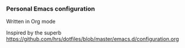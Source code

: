 ### Personal Emacs configuration

Written in Org mode

Inspired by the superb https://github.com/hrs/dotfiles/blob/master/emacs.d/configuration.org
